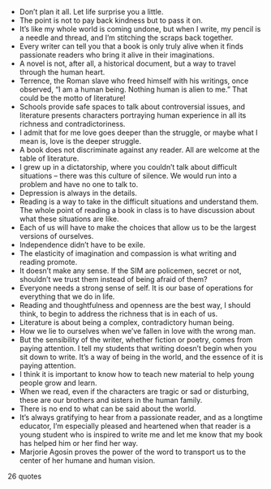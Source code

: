  - Don’t plan it all. Let life surprise you a little.
 - The point is not to pay back kindness but to pass it on.
 - It’s like my whole world is coming undone, but when I write, my pencil is a needle and thread, and I’m stitching the scraps back together.
 - Every writer can tell you that a book is only truly alive when it finds passionate readers who bring it alive in their imaginations.
 - A novel is not, after all, a historical document, but a way to travel through the human heart.
 - Terrence, the Roman slave who freed himself with his writings, once observed, “I am a human being. Nothing human is alien to me.” That could be the motto of literature!
 - Schools provide safe spaces to talk about controversial issues, and literature presents characters portraying human experience in all its richness and contradictoriness.
 - I admit that for me love goes deeper than the struggle, or maybe what I mean is, love is the deeper struggle.
 - A book does not discriminate against any reader. All are welcome at the table of literature.
 - I grew up in a dictatorship, where you couldn’t talk about difficult situations – there was this culture of silence. We would run into a problem and have no one to talk to.
 - Depression is always in the details.
 - Reading is a way to take in the difficult situations and understand them. The whole point of reading a book in class is to have discussion about what these situations are like.
 - Each of us will have to make the choices that allow us to be the largest versions of ourselves.
 - Independence didn’t have to be exile.
 - The elasticity of imagination and compassion is what writing and reading promote.
 - It doesn’t make any sense. If the SIM are policemen, secret or not, shouldn’t we trust them instead of being afraid of them?
 - Everyone needs a strong sense of self. It is our base of operations for everything that we do in life.
 - Reading and thoughtfulness and openness are the best way, I should think, to begin to address the richness that is in each of us.
 - Literature is about being a complex, contradictory human being.
 - How we lie to ourselves when we’ve fallen in love with the wrong man.
 - But the sensibility of the writer, whether fiction or poetry, comes from paying attention. I tell my students that writing doesn’t begin when you sit down to write. It’s a way of being in the world, and the essence of it is paying attention.
 - I think it is important to know how to teach new material to help young people grow and learn.
 - When we read, even if the characters are tragic or sad or disturbing, these are our brothers and sisters in the human family.
 - There is no end to what can be said about the world.
 - It’s always gratifying to hear from a passionate reader, and as a longtime educator, I’m especially pleased and heartened when that reader is a young student who is inspired to write me and let me know that my book has helped him or her find her way.
 - Marjorie Agosin proves the power of the word to transport us to the center of her humane and human vision.

26 quotes
